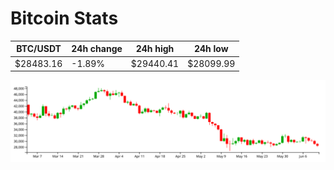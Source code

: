 # Bitcoin Stats

BTC/USDT|24h change|24h high|24h low|
|---|---|---|---|
|$28483.16|-1.89%|$29440.41|$28099.99|

<img src="./chart.svg">
